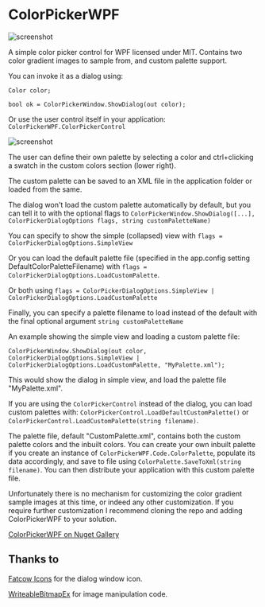 # ColorPickerWPF

![screenshot](https://raw.githubusercontent.com/drogoganor/ColorPickerWPF/master/images/Picker1.png)

A simple color picker control for WPF licensed under MIT. Contains two color gradient images to sample from, and custom palette support.

You can invoke it as a dialog using: 

`Color color;`

`bool ok = ColorPickerWindow.ShowDialog(out color);`

Or use the user control itself in your application: `ColorPickerWPF.ColorPickerControl`

![screenshot](https://raw.githubusercontent.com/drogoganor/ColorPickerWPF/master/images/Picker2.png)

The user can define their own palette by selecting a color and ctrl+clicking a swatch in the custom colors section (lower right).

The custom palette can be saved to an XML file in the application folder or loaded from the same. 

The dialog won't load the custom palette automatically by default, but you can tell it to with the optional flags to `ColorPickerWindow.ShowDialog([...], ColorPickerDialogOptions flags, string customPaletteName)`

You can specify to show the simple (collapsed) view with `flags = ColorPickerDialogOptions.SimpleView`

Or you can load the default palette file (specified in the app.config setting DefaultColorPaletteFilename) with `flags = ColorPickerDialogOptions.LoadCustomPalette`.

Or both using `flags = ColorPickerDialogOptions.SimpleView | ColorPickerDialogOptions.LoadCustomPalette`

Finally, you can specify a palette filename to load instead of the default with the final optional argument `string customPaletteName`

An example showing the simple view and loading a custom palette file:

`ColorPickerWindow.ShowDialog(out color, ColorPickerDialogOptions.SimpleView | ColorPickerDialogOptions.LoadCustomPalette, "MyPalette.xml");`

This would show the dialog in simple view, and load the palette file "MyPalette.xml".

If you are using the `ColorPickerControl` instead of the dialog, you can load custom palettes with: `ColorPickerControl.LoadDefaultCustomPalette()` or `ColorPickerControl.LoadCustomPalette(string filename)`.

The palette file, default "CustomPalette.xml", contains both the custom palette colors and the inbuilt colors. You can create your own inbuilt palette if you create an instance of `ColorPickerWPF.Code.ColorPalette`, populate its data accordingly, and save to file using `ColorPalette.SaveToXml(string filename)`. You can then distribute your application with this custom palette file.

Unfortunately there is no mechanism for customizing the color gradient sample images at this time, or indeed any other customization. If you require further customization I recommend cloning the repo and adding ColorPickerWPF to your solution.

[ColorPickerWPF on Nuget Gallery](https://www.nuget.org/packages/ColorPickerWPF)

## Thanks to

[Fatcow Icons](http://www.fatcow.com/free-icons) for the dialog window icon.

[WriteableBitmapEx](https://github.com/teichgraf/WriteableBitmapEx/) for image manipulation code.

